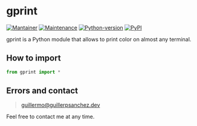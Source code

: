 # gprint

[![Mantainer](https://img.shields.io/badge/maintainer-guillerpsanchez-blue)](https://github.com/guillerpsanchez)
[![Maintenance](https://img.shields.io/badge/Maintained%3F-yes-green.svg)](https://github.com/guillerpsanchez/gprint)
[![Python-version](https://img.shields.io/badge/Python-3.6%20%7C%203.7%20%7C%203.8%20%7C%203.9-informational)](https://github.com/guillerpsanchez/gprint)
[![PyPI](https://img.shields.io/pypi/v/gprint)](https://pypi.org/project/gprint)

gprint is a Python module that allows to print color on almost any terminal.


## How to import

```python
from gprint import *
```

## Errors and contact

> guillermo@guillerpsanchez.dev

Feel free to contact me at any time.
